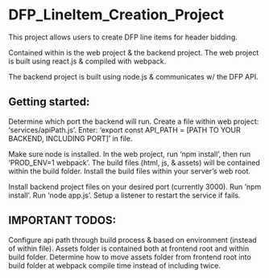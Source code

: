 # DFP_LineItem_Creation_Project

This project allows users to create DFP line items for header bidding.

Contained within is the web project & the backend project.
The web project is built using react.js & compiled with webpack.

The backend project is built using node.js & communicates w/ the DFP API.

## Getting started:

Determine which port the backend will run. Create a file within web project: ‘services/apiPath.js’.
Enter: ‘export const API_PATH = [PATH TO YOUR BACKEND, INCLUDING PORT]’ in file.

Make sure node is installed.
In the web project, run ‘npm install’, then run ‘PROD_ENV=1 webpack’.
The build files (html, js, & assets) will be contained within the build folder.
Install the build files within your server’s web root.

Install backend project files on your desired port (currently 3000).
Run ‘npm install’. Run ‘node app.js’. Setup a listener to restart the service if fails.

## IMPORTANT TODOS:

Configure api path through build process & based on environment (instead of within file).
Assets folder is contained both at frontend root and within build folder. Determine how to move assets folder from frontend root into build folder at webpack compile time instead of including twice. 
